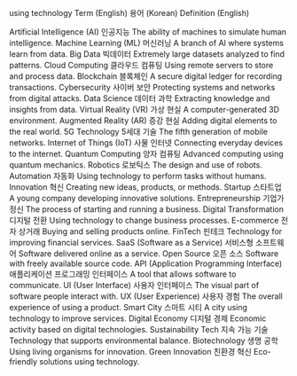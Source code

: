  using technology
Term (English)	용어 (Korean)	Definition (English)

Artificial Intelligence (AI)	인공지능	The ability of machines to simulate human intelligence.
Machine Learning (ML)	머신러닝	A branch of AI where systems learn from data.
Big Data	빅데이터	Extremely large datasets analyzed to find patterns.
Cloud Computing	클라우드 컴퓨팅	Using remote servers to store and process data.
Blockchain	블록체인	A secure digital ledger for recording transactions.
Cybersecurity	사이버 보안	Protecting systems and networks from digital attacks.
Data Science	데이터 과학	Extracting knowledge and insights from data.
Virtual Reality (VR)	가상 현실	A computer-generated 3D environment.
Augmented Reality (AR)	증강 현실	Adding digital elements to the real world.
5G Technology	5세대 기술	The fifth generation of mobile networks.
Internet of Things (IoT)	사물 인터넷	Connecting everyday devices to the internet.
Quantum Computing	양자 컴퓨팅	Advanced computing using quantum mechanics.
Robotics	로보틱스	The design and use of robots.
Automation	자동화	Using technology to perform tasks without humans.
Innovation	혁신	Creating new ideas, products, or methods.
Startup	스타트업	A young company developing innovative solutions.
Entrepreneurship	기업가 정신	The process of starting and running a business.
Digital Transformation	디지털 전환	Using technology to change business processes.
E-commerce	전자 상거래	Buying and selling products online.
FinTech	핀테크	Technology for improving financial services.
SaaS (Software as a Service)	서비스형 소프트웨어	Software delivered online as a service.
Open Source	오픈 소스	Software with freely available source code.
API (Application Programming Interface)	애플리케이션 프로그래밍 인터페이스	A tool that allows software to communicate.
UI (User Interface)	사용자 인터페이스	The visual part of software people interact with.
UX (User Experience)	사용자 경험	The overall experience of using a product.
Smart City	스마트 시티	A city using technology to improve services.
Digital Economy	디지털 경제	Economic activity based on digital technologies.
Sustainability Tech	지속 가능 기술	Technology that supports environmental balance.
Biotechnology	생명 공학	Using living organisms for innovation.
Green Innovation	친환경 혁신	Eco-friendly solutions using technology.
